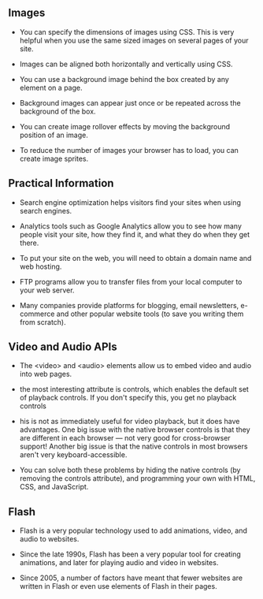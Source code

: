 ## Images
* You can specify the dimensions of images using CSS.
This is very helpful when you use the same sized images on several pages of your site.

* Images can be aligned both horizontally and vertically using CSS.

* You can use a background image behind the box created by any element on a page.

* Background images can appear just once or be repeated across the background of the box.

* You can create image rollover effects by moving the background position of an image.

* To reduce the number of images your browser has to load, you can create image sprites.

## Practical Information
* Search engine optimization helps visitors find your sites when using search engines.

* Analytics tools such as Google Analytics allow you to see how many people visit your site, how they find it, and what they do when they get there.

* To put your site on the web, you will need to obtain a domain name and web hosting.

* FTP programs allow you to transfer files from your local computer to your web server.

* Many companies provide platforms for blogging, email newsletters, e-commerce and other popular website tools (to save you writing them from scratch).

## Video and Audio APIs
* The \<video\> and \<audio\> elements allow us to embed video and audio into web pages.
* the most interesting attribute is controls, which enables the default set of playback controls. If you don't specify this, you get no playback controls
* his is not as immediately useful for video playback, but it does have advantages. One big issue with the native browser controls is that they are different in each browser — not very good for cross-browser support! Another big issue is that the native controls in most browsers aren't very keyboard-accessible.

* You can solve both these problems by hiding the native controls (by removing the controls attribute), and programming your own with HTML, CSS, and JavaScript.

## Flash
* Flash is a very popular technology used to add animations, video, and audio to websites.

* Since the late 1990s, Flash has been a very popular tool for creating animations, and later for playing audio and video in websites.

* Since 2005, a number of factors have meant that fewer websites are written in Flash or even use elements of Flash in their pages.